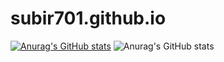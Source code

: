 # subir701.github.io
[![Anurag's GitHub stats](https://github-readme-stats.vercel.app/api?username=subir701)](https://github.com/anuraghazra/github-readme-stats)
![Anurag's GitHub stats](https://github-readme-stats.vercel.app/api?username=subir701&count_private=true)
